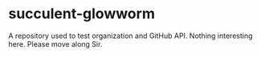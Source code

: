 # succulent-glowworm
A repository used to test organization and GitHub API.  Nothing interesting here.  Please move along Sir.
